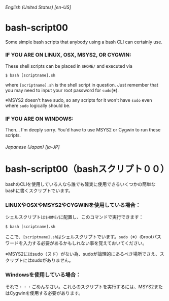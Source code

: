 ###### English (United States) [en-US]

# bash-script00
Some simple bash scripts that anybody using a bash CLI can certainly use.


### IF YOU ARE ON LINUX, OSX, MSYS2, OR CYGWIN:

These shell scripts can be placed in `$HOME/` and executed via 
```
$ bash [scriptname].sh
```
where `[scriptname].sh` is the shell script in question. Just remember that you may need to input your root password for `sudo`(※).

※MSYS2 doesn't have sudo, so any scripts for it won't have `sudo` even where `sudo` logically should be.

### IF YOU ARE ON WINDOWS:

Then... I'm deeply sorry. You'd have to use MSYS2 or Cygwin to run these scripts.



###### Japanese (Japan) [ja-JP]

# bash-script00（bashスクリプト００）
bashのCLIを使用している人なら誰でも確実に使用できるいくつかの簡単なbashに書くスクリプトでいます。


### LINUXやOSXやMSYS2やCYGWINを使用している場合：

シェルスクリプトは`$HOME/`に配置し、このコマンドで実行できます：
```
$ bash [scriptname].sh
```
ここで、`[scriptname].sh`はシェルスクリプトでいます。`sudo`（※）のrootパスワードを入力する必要があるかもしれない事を覚えておいてください。

※MSYS2にはsudo（スド）がない為、sudoが論理的にあるべき場所でさえ、スクリプトにはsudoがありません。

### Windowsを使用している場合：

それで・・・ごめんなさい。これらのスクリプトを実行するには、MSYS2またはCygwinを使用する必要があります。
